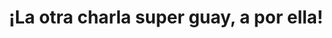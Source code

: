 ---
layout: talk
permalink: la-charla-2

title: ¡La otra charla super guay, a por ella!
desc:
  - Lorem Ipsum es simplemente el texto de relleno de las imprentas y archivos de texto. Lorem Ipsum ha sido el texto de relleno estándar de las industrias desde el año 1500, cuando un impresor (N. del T. persona que se dedica a la imprenta) desconocido usó una galería de textos y los mezcló de tal manera que logró hacer un libro de textos especimen.
  - No sólo sobrevivió 500 años, sino que tambien ingresó como texto de relleno en documentos electrónicos, quedando esencialmente igual al original. Fue popularizado en los 60s con la creación de las hojas "Letraset", las cuales contenian pasajes de Lorem Ipsum, y más recientemente con software de autoedición, como por ejemplo Aldus PageMaker, el cual incluye versiones de Lorem Ipsum.
time: 10:20 - 11:05
speakers:
- name: Aída Albarrán
  headline: Frontend Developer
  pic: aida-albarran.jpg
  bio:
    - Soy desarrolladora de Frontend, con gran pasión por la lógica y un background muy variopinto, en el que se incluye la Psicología, los RRHH, la música y otras experiencias. El camino me llevó a convertirme en adalaber, por tanto, en desarrolladora, y lo que verdaderamente me terminó enamorando de esta profesión fue compartir varios meses de formación en Kairos con Carlos Blé, que me enseñó a trabajar con un código más mantenible, basado en patrones, principios SOLID y con el testing como amigo inseparable.
  sn:
    twitter: aidaispro
    linkedin: aidaalbarran
    github: Alienah
    blog: alienah.github.com
    medium: Aida_Pro_
- name: Elena Ramírez
  headline: Diseñadora y maquetadora web
  pic: elena-ramirez.jpg
  bio:
    - Elena Ramírez es una diseñadora y maquetadora web de Sevilla. Co-fundadora del estudio de diseño Ashler Design, donde ha trabajado para clientes como Google, Telefónica o Porcelanosa, entre otras; y para fundiciones como Frere Jones Type, Sudtipos o Typerepublic, lo que le ha obligado a afilar su ojo tipográfico. Su trabajo ha sido reconocido por el Type Directors Club de Nueva York, los premios Laus, y Communications Arts entre otros.
  sn:
    twitter: lenatwitteada

---